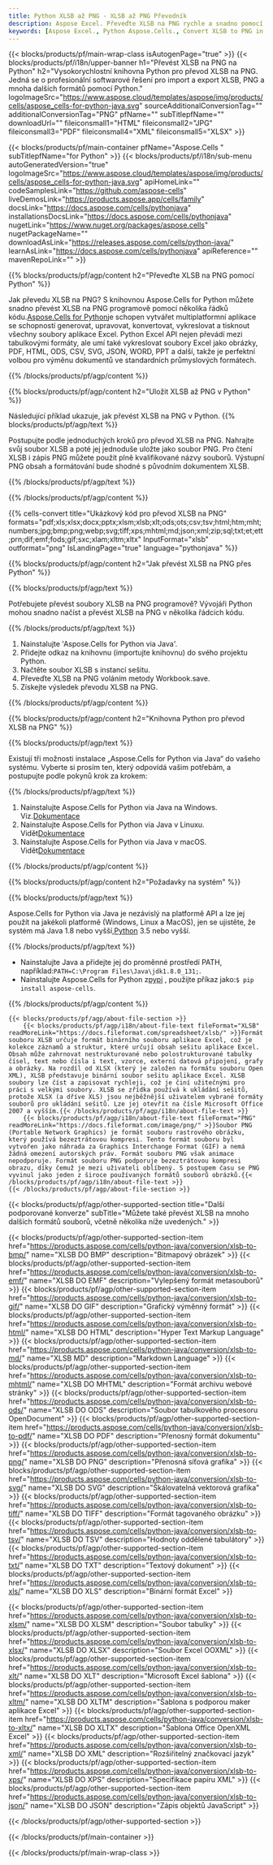 ```yaml
---
title: Python XLSB až PNG - XLSB až PNG Převodník
description: Aspose Excel. Převeďte XLSB na PNG rychle a snadno pomocí Aspose.Cells. Python XLSB na PNG. Python Ušetřete XLSB na 197 3481761 jako 197 348161 Python 481 pomocí Python.
keywords: [Aspose Excel., Python Aspose.Cells., Convert XLSB to PNG in Python., Save XLSB to PNG using Python., Python XLSB to PNG saveformat., XLSB to PNG Converter., Python Save XLSB as PNG]
---
```

{{< blocks/products/pf/main-wrap-class isAutogenPage="true" >}}
{{< blocks/products/pf/i18n/upper-banner h1="Převést XLSB na PNG na Python" h2="Vysokorychlostní knihovna Python pro převod XLSB na PNG. Jedná se o profesionální softwarové řešení pro import a export XLSB, PNG a mnoha dalších formátů pomocí Python." logoImageSrc="https://www.aspose.cloud/templates/aspose/img/products/cells/aspose_cells-for-python-java.svg" sourceAdditionalConversionTag="" additionalConversionTag="PNG" pfName="" subTitlepfName="" downloadUrl="" fileiconsmall1="HTML" fileiconsmall2="JPG" fileiconsmall3="PDF" fileiconsmall4="XML" fileiconsmall5="XLSX" >}}

{{< blocks/products/pf/main-container pfName="Aspose.Cells " subTitlepfName="for Python" >}}
{{< blocks/products/pf/i18n/sub-menu autoGeneratedVersion="true" logoImageSrc="https://www.aspose.cloud/templates/aspose/img/products/cells/aspose_cells-for-python-java.svg" apiHomeLink="" codeSamplesLink="https://github.com/aspose-cells" liveDemosLink="https://products.aspose.app/cells/family" docsLink="https://docs.aspose.com/cells/pythonjava" installationsDocsLink="https://docs.aspose.com/cells/pythonjava" nugetLink="https://www.nuget.org/packages/aspose.cells" nugetPackageName="" downloadAsLink="https://releases.aspose.com/cells/python-java/" learnAsLink="https://docs.aspose.com/cells/pythonjava" apiReference="" mavenRepoLink="" >}}


{{% blocks/products/pf/agp/content h2="Převeďte XLSB na PNG pomocí Python" %}}

Jak převedu XLSB na PNG? S knihovnou Aspose.Cells for Python můžete snadno převést XLSB na PNG programově pomocí několika řádků kódu.[Aspose.Cells for Python](https://pypi.org/project/aspose-cells)je schopen vytvářet multiplatformní aplikace se schopností generovat, upravovat, konvertovat, vykreslovat a tisknout všechny soubory aplikace Excel. Python Excel API nejen převádí mezi tabulkovými formáty, ale umí také vykreslovat soubory Excel jako obrázky, PDF, HTML, ODS, CSV, SVG, JSON, WORD, PPT a další, takže je perfektní volbou pro výměnu dokumentů ve standardních průmyslových formátech.
 
{{% /blocks/products/pf/agp/content %}}

{{% blocks/products/pf/agp/content h2="Uložit XLSB až PNG v Python" %}}

Následující příklad ukazuje, jak převést XLSB na PNG v Python.
{{% blocks/products/pf/agp/text %}}

Postupujte podle jednoduchých kroků pro převod XLSB na PNG. Nahrajte svůj soubor XLSB a poté jej jednoduše uložte jako soubor PNG. Pro čtení XLSB i zápis PNG můžete použít plně kvalifikované názvy souborů. Výstupní PNG obsah a formátování bude shodné s původním dokumentem XLSB.

{{% /blocks/products/pf/agp/text %}}

{{% /blocks/products/pf/agp/content %}}

{{% cells-convert title="Ukázkový kód pro převod XLSB na PNG" formats="pdf;xls;xlsx;docx;pptx;xlsm;xlsb;xlt;ods;ots;csv;tsv;html;htm;mht;numbers;jpg;bmp;png;webp;svg;tiff;xps;mhtml;md;json;xml;zip;sql;txt;et;ett;prn;dif;emf;fods;gif;sxc;xlam;xltm;xltx" InputFormat="xlsb" outformat="png" IsLandingPage="true" language="pythonjava" %}}

{{% blocks/products/pf/agp/content h2="Jak převést XLSB na PNG přes Python" %}}

{{% blocks/products/pf/agp/text %}}

Potřebujete převést soubory XLSB na PNG programově? Vývojáři Python mohou snadno načíst a převést XLSB na PNG v několika řádcích kódu.

{{% /blocks/products/pf/agp/text %}}

1.  Nainstalujte 'Aspose.Cells for Python via Java'.
1.  Přidejte odkaz na knihovnu (importujte knihovnu) do svého projektu Python.
1.  Načtěte soubor XLSB s instancí sešitu.
1.  Převeďte XLSB na PNG voláním metody Workbook.save.
1.  Získejte výsledek převodu XLSB na PNG.

{{% /blocks/products/pf/agp/content %}}

{{% blocks/products/pf/agp/content h2="Knihovna Python pro převod XLSB na PNG" %}}

{{% blocks/products/pf/agp/text %}}

Existují tři možnosti instalace „Aspose.Cells for Python via Java“ do vašeho systému. Vyberte si prosím ten, který odpovídá vašim potřebám, a postupujte podle pokynů krok za krokem:

{{% /blocks/products/pf/agp/text %}}

1.  Nainstalujte Aspose.Cells for Python via Java na Windows. Viz.[Dokumentace](https://docs.aspose.com/cells/python-java/getting-started/#windows)
1.  Nainstalujte Aspose.Cells for Python via Java v Linuxu. Vidět[Dokumentace](https://docs.aspose.com/cells/python-java/getting-started/#linux)
1.  Nainstalujte Aspose.Cells for Python via Java v macOS. Vidět[Dokumentace](https://docs.aspose.com/cells/python-java/getting-started/#macos)

{{% /blocks/products/pf/agp/content %}}

{{% blocks/products/pf/agp/content h2="Požadavky na systém" %}}

{{% blocks/products/pf/agp/text %}}

 Aspose.Cells for Python via Java je nezávislý na platformě API a lze jej použít na jakékoli platformě (Windows, Linux a MacOS), jen se ujistěte, že systém má Java 1.8 nebo vyšší,[Python](https://www.python.org/downloads/) 3.5 nebo vyšší.
 
{{% /blocks/products/pf/agp/text %}}

-  Nainstalujte Java a přidejte jej do proměnné prostředí PATH, například:<code>PATH=C:\Program Files\Java\jdk1.8.0_131;</code>.
-  Nainstalujte Aspose.Cells for Python z<a href="https://pypi.org/project/aspose-cells/">pypi</a> , použijte příkaz jako:<code>$ pip install aspose-cells</code>.

{{% /blocks/products/pf/agp/content %}}

<!-- aboutfile Starts -->
    {{< blocks/products/pf/agp/about-file-section >}}
        {{< blocks/products/pf/agp/i18n/about-file-text fileFormat="XLSB" readMoreLink="https://docs.fileformat.com/spreadsheet/xlsb/" >}}Formát souboru XLSB určuje formát binárního souboru aplikace Excel, což je kolekce záznamů a struktur, které určují obsah sešitu aplikace Excel. Obsah může zahrnovat nestrukturované nebo polostrukturované tabulky čísel, text nebo čísla i text, vzorce, externí datová připojení, grafy a obrázky. Na rozdíl od XLSX (který je založen na formátu souboru Open XML), XLSB představuje binární soubor sešitu aplikace Excel. XLSB soubory lze číst a zapisovat rychleji, což je činí užitečnými pro práci s velkými soubory. XLSB se zřídka používá k ukládání sešitů, protože XLSX (a dříve XLS) jsou nejběžnější uživatelem vybrané formáty souborů pro ukládání sešitů. Lze jej otevřít na čísle Microsoft Office 2007 a vyšším.{{< /blocks/products/pf/agp/i18n/about-file-text >}}
        {{< blocks/products/pf/agp/i18n/about-file-text fileFormat="PNG" readMoreLink="https://docs.fileformat.com/image/png/" >}}Soubor PNG (Portable Network Graphics) je formát souboru rastrového obrázku, který používá bezeztrátovou kompresi. Tento formát souboru byl vytvořen jako náhrada za Graphics Interchange Format (GIF) a nemá žádná omezení autorských práv. Formát souboru PNG však animace nepodporuje. Formát souboru PNG podporuje bezeztrátovou kompresi obrazu, díky čemuž je mezi uživateli oblíbený. S postupem času se PNG vyvinul jako jeden z široce používaných formátů souborů obrázků.{{< /blocks/products/pf/agp/i18n/about-file-text >}}
    {{< /blocks/products/pf/agp/about-file-section >}}
<!-- aboutfile Ends -->

{{< blocks/products/pf/agp/other-supported-section title="Další podporované konverze" subTitle="Můžete také převést XLSB na mnoho dalších formátů souborů, včetně několika níže uvedených." >}}

{{< blocks/products/pf/agp/other-supported-section-item href="https://products.aspose.com/cells/python-java/conversion/xlsb-to-bmp/" name="XLSB DO BMP" description="Bitmapový obrázek" >}}
{{< blocks/products/pf/agp/other-supported-section-item href="https://products.aspose.com/cells/python-java/conversion/xlsb-to-emf/" name="XLSB DO EMF" description="Vylepšený formát metasouborů" >}}
{{< blocks/products/pf/agp/other-supported-section-item href="https://products.aspose.com/cells/python-java/conversion/xlsb-to-gif/" name="XLSB DO GIF" description="Grafický výměnný formát" >}}
{{< blocks/products/pf/agp/other-supported-section-item href="https://products.aspose.com/cells/python-java/conversion/xlsb-to-html/" name="XLSB DO HTML" description="Hyper Text Markup Language" >}}
{{< blocks/products/pf/agp/other-supported-section-item href="https://products.aspose.com/cells/python-java/conversion/xlsb-to-md/" name="XLSB MD" description="Markdown Language" >}}
{{< blocks/products/pf/agp/other-supported-section-item href="https://products.aspose.com/cells/python-java/conversion/xlsb-to-mhtml/" name="XLSB DO MHTML" description="Formát archivu webové stránky" >}}
{{< blocks/products/pf/agp/other-supported-section-item href="https://products.aspose.com/cells/python-java/conversion/xlsb-to-ods/" name="XLSB DO ODS" description="Soubor tabulkového procesoru OpenDocument" >}}
{{< blocks/products/pf/agp/other-supported-section-item href="https://products.aspose.com/cells/python-java/conversion/xlsb-to-pdf/" name="XLSB DO PDF" description="Přenosný formát dokumentu" >}}
{{< blocks/products/pf/agp/other-supported-section-item href="https://products.aspose.com/cells/python-java/conversion/xlsb-to-png/" name="XLSB DO PNG" description="Přenosná síťová grafika" >}}
{{< blocks/products/pf/agp/other-supported-section-item href="https://products.aspose.com/cells/python-java/conversion/xlsb-to-svg/" name="XLSB DO SVG" description="Škálovatelná vektorová grafika" >}}
{{< blocks/products/pf/agp/other-supported-section-item href="https://products.aspose.com/cells/python-java/conversion/xlsb-to-tiff/" name="XLSB DO TIFF" description="Formát tagovaného obrázku" >}}
{{< blocks/products/pf/agp/other-supported-section-item href="https://products.aspose.com/cells/python-java/conversion/xlsb-to-tsv/" name="XLSB DO TSV" description="Hodnoty oddělené tabulátory" >}}
{{< blocks/products/pf/agp/other-supported-section-item href="https://products.aspose.com/cells/python-java/conversion/xlsb-to-txt/" name="XLSB DO TXT" description="Textový dokument" >}}
{{< blocks/products/pf/agp/other-supported-section-item href="https://products.aspose.com/cells/python-java/conversion/xlsb-to-xls/" name="XLSB DO XLS" description="Binární formát Excel" >}}

{{< blocks/products/pf/agp/other-supported-section-item href="https://products.aspose.com/cells/python-java/conversion/xlsb-to-xlsm/" name="XLSB DO XLSM" description="Soubor tabulky" >}}
{{< blocks/products/pf/agp/other-supported-section-item href="https://products.aspose.com/cells/python-java/conversion/xlsb-to-xlsx/" name="XLSB DO XLSX" description="Soubor Excel OOXML" >}}
{{< blocks/products/pf/agp/other-supported-section-item href="https://products.aspose.com/cells/python-java/conversion/xlsb-to-xlt/" name="XLSB DO XLT" description="Microsoft Excel šablona" >}}
{{< blocks/products/pf/agp/other-supported-section-item href="https://products.aspose.com/cells/python-java/conversion/xlsb-to-xltm/" name="XLSB DO XLTM" description="Šablona s podporou maker aplikace Excel" >}}
{{< blocks/products/pf/agp/other-supported-section-item href="https://products.aspose.com/cells/python-java/conversion/xlsb-to-xltx/" name="XLSB DO XLTX" description="Šablona Office OpenXML Excel" >}}
{{< blocks/products/pf/agp/other-supported-section-item href="https://products.aspose.com/cells/python-java/conversion/xlsb-to-xml/" name="XLSB DO XML" description="Rozšiřitelný značkovací jazyk" >}}
{{< blocks/products/pf/agp/other-supported-section-item href="https://products.aspose.com/cells/python-java/conversion/xlsb-to-xps/" name="XLSB DO XPS" description="Specifikace papíru XML" >}}
{{< blocks/products/pf/agp/other-supported-section-item href="https://products.aspose.com/cells/python-java/conversion/xlsb-to-json/" name="XLSB DO JSON" description="Zápis objektů JavaScript" >}}

{{< /blocks/products/pf/agp/other-supported-section >}}

{{< /blocks/products/pf/main-container >}}
    
{{< /blocks/products/pf/main-wrap-class >}}
